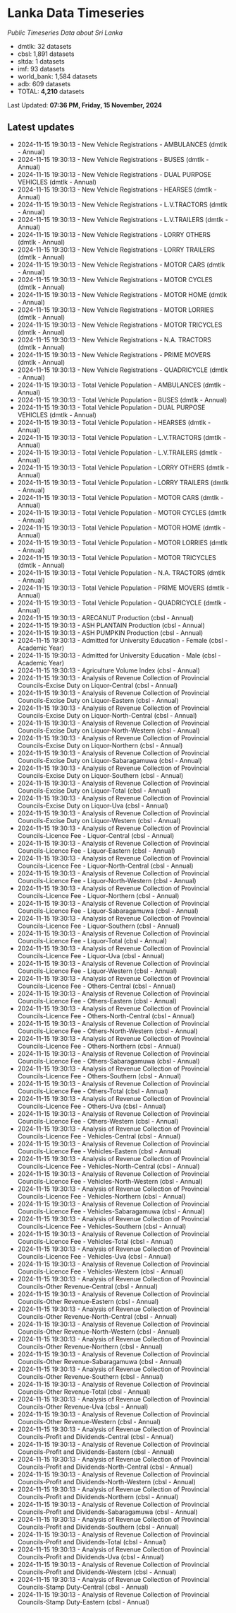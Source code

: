 # Lanka Data Timeseries
*Public Timeseries Data about Sri Lanka*

* dmtlk: 32 datasets
* cbsl: 1,891 datasets
* sltda: 1 datasets
* imf: 93 datasets
* world_bank: 1,584 datasets
* adb: 609 datasets
* TOTAL: **4,210** datasets

Last Updated: **07:36 PM, Friday, 15 November, 2024**

## Latest updates

* 2024-11-15 19:30:13 - New Vehicle Registrations - AMBULANCES (dmtlk - Annual)
* 2024-11-15 19:30:13 - New Vehicle Registrations - BUSES (dmtlk - Annual)
* 2024-11-15 19:30:13 - New Vehicle Registrations - DUAL PURPOSE VEHICLES (dmtlk - Annual)
* 2024-11-15 19:30:13 - New Vehicle Registrations - HEARSES (dmtlk - Annual)
* 2024-11-15 19:30:13 - New Vehicle Registrations - L.V.TRACTORS (dmtlk - Annual)
* 2024-11-15 19:30:13 - New Vehicle Registrations - L.V.TRAILERS (dmtlk - Annual)
* 2024-11-15 19:30:13 - New Vehicle Registrations - LORRY OTHERS (dmtlk - Annual)
* 2024-11-15 19:30:13 - New Vehicle Registrations - LORRY TRAILERS (dmtlk - Annual)
* 2024-11-15 19:30:13 - New Vehicle Registrations - MOTOR CARS (dmtlk - Annual)
* 2024-11-15 19:30:13 - New Vehicle Registrations - MOTOR CYCLES (dmtlk - Annual)
* 2024-11-15 19:30:13 - New Vehicle Registrations - MOTOR HOME (dmtlk - Annual)
* 2024-11-15 19:30:13 - New Vehicle Registrations - MOTOR LORRIES (dmtlk - Annual)
* 2024-11-15 19:30:13 - New Vehicle Registrations - MOTOR TRICYCLES (dmtlk - Annual)
* 2024-11-15 19:30:13 - New Vehicle Registrations - N.A. TRACTORS (dmtlk - Annual)
* 2024-11-15 19:30:13 - New Vehicle Registrations - PRIME MOVERS (dmtlk - Annual)
* 2024-11-15 19:30:13 - New Vehicle Registrations - QUADRICYCLE (dmtlk - Annual)
* 2024-11-15 19:30:13 - Total Vehicle Population - AMBULANCES (dmtlk - Annual)
* 2024-11-15 19:30:13 - Total Vehicle Population - BUSES (dmtlk - Annual)
* 2024-11-15 19:30:13 - Total Vehicle Population - DUAL PURPOSE VEHICLES (dmtlk - Annual)
* 2024-11-15 19:30:13 - Total Vehicle Population - HEARSES (dmtlk - Annual)
* 2024-11-15 19:30:13 - Total Vehicle Population - L.V.TRACTORS (dmtlk - Annual)
* 2024-11-15 19:30:13 - Total Vehicle Population - L.V.TRAILERS (dmtlk - Annual)
* 2024-11-15 19:30:13 - Total Vehicle Population - LORRY OTHERS (dmtlk - Annual)
* 2024-11-15 19:30:13 - Total Vehicle Population - LORRY TRAILERS (dmtlk - Annual)
* 2024-11-15 19:30:13 - Total Vehicle Population - MOTOR CARS (dmtlk - Annual)
* 2024-11-15 19:30:13 - Total Vehicle Population - MOTOR CYCLES (dmtlk - Annual)
* 2024-11-15 19:30:13 - Total Vehicle Population - MOTOR HOME (dmtlk - Annual)
* 2024-11-15 19:30:13 - Total Vehicle Population - MOTOR LORRIES (dmtlk - Annual)
* 2024-11-15 19:30:13 - Total Vehicle Population - MOTOR TRICYCLES (dmtlk - Annual)
* 2024-11-15 19:30:13 - Total Vehicle Population - N.A. TRACTORS (dmtlk - Annual)
* 2024-11-15 19:30:13 - Total Vehicle Population - PRIME MOVERS (dmtlk - Annual)
* 2024-11-15 19:30:13 - Total Vehicle Population - QUADRICYCLE (dmtlk - Annual)
* 2024-11-15 19:30:13 - ARECANUT Production (cbsl - Annual)
* 2024-11-15 19:30:13 - ASH PLANTAIN Production (cbsl - Annual)
* 2024-11-15 19:30:13 - ASH PUMPKIN Production (cbsl - Annual)
* 2024-11-15 19:30:13 - Admitted for University Education - Female (cbsl - Academic Year)
* 2024-11-15 19:30:13 - Admitted for University Education - Male (cbsl - Academic Year)
* 2024-11-15 19:30:13 - Agriculture Volume Index (cbsl - Annual)
* 2024-11-15 19:30:13 - Analysis of Revenue Collection of Provincial Councils-Excise Duty on Liquor-Central (cbsl - Annual)
* 2024-11-15 19:30:13 - Analysis of Revenue Collection of Provincial Councils-Excise Duty on Liquor-Eastern (cbsl - Annual)
* 2024-11-15 19:30:13 - Analysis of Revenue Collection of Provincial Councils-Excise Duty on Liquor-North-Central (cbsl - Annual)
* 2024-11-15 19:30:13 - Analysis of Revenue Collection of Provincial Councils-Excise Duty on Liquor-North-Western (cbsl - Annual)
* 2024-11-15 19:30:13 - Analysis of Revenue Collection of Provincial Councils-Excise Duty on Liquor-Northern (cbsl - Annual)
* 2024-11-15 19:30:13 - Analysis of Revenue Collection of Provincial Councils-Excise Duty on Liquor-Sabaragamuwa (cbsl - Annual)
* 2024-11-15 19:30:13 - Analysis of Revenue Collection of Provincial Councils-Excise Duty on Liquor-Southern (cbsl - Annual)
* 2024-11-15 19:30:13 - Analysis of Revenue Collection of Provincial Councils-Excise Duty on Liquor-Total (cbsl - Annual)
* 2024-11-15 19:30:13 - Analysis of Revenue Collection of Provincial Councils-Excise Duty on Liquor-Uva (cbsl - Annual)
* 2024-11-15 19:30:13 - Analysis of Revenue Collection of Provincial Councils-Excise Duty on Liquor-Western (cbsl - Annual)
* 2024-11-15 19:30:13 - Analysis of Revenue Collection of Provincial Councils-Licence Fee - Liquor-Central (cbsl - Annual)
* 2024-11-15 19:30:13 - Analysis of Revenue Collection of Provincial Councils-Licence Fee - Liquor-Eastern (cbsl - Annual)
* 2024-11-15 19:30:13 - Analysis of Revenue Collection of Provincial Councils-Licence Fee - Liquor-North-Central (cbsl - Annual)
* 2024-11-15 19:30:13 - Analysis of Revenue Collection of Provincial Councils-Licence Fee - Liquor-North-Western (cbsl - Annual)
* 2024-11-15 19:30:13 - Analysis of Revenue Collection of Provincial Councils-Licence Fee - Liquor-Northern (cbsl - Annual)
* 2024-11-15 19:30:13 - Analysis of Revenue Collection of Provincial Councils-Licence Fee - Liquor-Sabaragamuwa (cbsl - Annual)
* 2024-11-15 19:30:13 - Analysis of Revenue Collection of Provincial Councils-Licence Fee - Liquor-Southern (cbsl - Annual)
* 2024-11-15 19:30:13 - Analysis of Revenue Collection of Provincial Councils-Licence Fee - Liquor-Total (cbsl - Annual)
* 2024-11-15 19:30:13 - Analysis of Revenue Collection of Provincial Councils-Licence Fee - Liquor-Uva (cbsl - Annual)
* 2024-11-15 19:30:13 - Analysis of Revenue Collection of Provincial Councils-Licence Fee - Liquor-Western (cbsl - Annual)
* 2024-11-15 19:30:13 - Analysis of Revenue Collection of Provincial Councils-Licence Fee - Others-Central (cbsl - Annual)
* 2024-11-15 19:30:13 - Analysis of Revenue Collection of Provincial Councils-Licence Fee - Others-Eastern (cbsl - Annual)
* 2024-11-15 19:30:13 - Analysis of Revenue Collection of Provincial Councils-Licence Fee - Others-North-Central (cbsl - Annual)
* 2024-11-15 19:30:13 - Analysis of Revenue Collection of Provincial Councils-Licence Fee - Others-North-Western (cbsl - Annual)
* 2024-11-15 19:30:13 - Analysis of Revenue Collection of Provincial Councils-Licence Fee - Others-Northern (cbsl - Annual)
* 2024-11-15 19:30:13 - Analysis of Revenue Collection of Provincial Councils-Licence Fee - Others-Sabaragamuwa (cbsl - Annual)
* 2024-11-15 19:30:13 - Analysis of Revenue Collection of Provincial Councils-Licence Fee - Others-Southern (cbsl - Annual)
* 2024-11-15 19:30:13 - Analysis of Revenue Collection of Provincial Councils-Licence Fee - Others-Total (cbsl - Annual)
* 2024-11-15 19:30:13 - Analysis of Revenue Collection of Provincial Councils-Licence Fee - Others-Uva (cbsl - Annual)
* 2024-11-15 19:30:13 - Analysis of Revenue Collection of Provincial Councils-Licence Fee - Others-Western (cbsl - Annual)
* 2024-11-15 19:30:13 - Analysis of Revenue Collection of Provincial Councils-Licence Fee - Vehicles-Central (cbsl - Annual)
* 2024-11-15 19:30:13 - Analysis of Revenue Collection of Provincial Councils-Licence Fee - Vehicles-Eastern (cbsl - Annual)
* 2024-11-15 19:30:13 - Analysis of Revenue Collection of Provincial Councils-Licence Fee - Vehicles-North-Central (cbsl - Annual)
* 2024-11-15 19:30:13 - Analysis of Revenue Collection of Provincial Councils-Licence Fee - Vehicles-North-Western (cbsl - Annual)
* 2024-11-15 19:30:13 - Analysis of Revenue Collection of Provincial Councils-Licence Fee - Vehicles-Northern (cbsl - Annual)
* 2024-11-15 19:30:13 - Analysis of Revenue Collection of Provincial Councils-Licence Fee - Vehicles-Sabaragamuwa (cbsl - Annual)
* 2024-11-15 19:30:13 - Analysis of Revenue Collection of Provincial Councils-Licence Fee - Vehicles-Southern (cbsl - Annual)
* 2024-11-15 19:30:13 - Analysis of Revenue Collection of Provincial Councils-Licence Fee - Vehicles-Total (cbsl - Annual)
* 2024-11-15 19:30:13 - Analysis of Revenue Collection of Provincial Councils-Licence Fee - Vehicles-Uva (cbsl - Annual)
* 2024-11-15 19:30:13 - Analysis of Revenue Collection of Provincial Councils-Licence Fee - Vehicles-Western (cbsl - Annual)
* 2024-11-15 19:30:13 - Analysis of Revenue Collection of Provincial Councils-Other Revenue-Central (cbsl - Annual)
* 2024-11-15 19:30:13 - Analysis of Revenue Collection of Provincial Councils-Other Revenue-Eastern (cbsl - Annual)
* 2024-11-15 19:30:13 - Analysis of Revenue Collection of Provincial Councils-Other Revenue-North-Central (cbsl - Annual)
* 2024-11-15 19:30:13 - Analysis of Revenue Collection of Provincial Councils-Other Revenue-North-Western (cbsl - Annual)
* 2024-11-15 19:30:13 - Analysis of Revenue Collection of Provincial Councils-Other Revenue-Northern (cbsl - Annual)
* 2024-11-15 19:30:13 - Analysis of Revenue Collection of Provincial Councils-Other Revenue-Sabaragamuwa (cbsl - Annual)
* 2024-11-15 19:30:13 - Analysis of Revenue Collection of Provincial Councils-Other Revenue-Southern (cbsl - Annual)
* 2024-11-15 19:30:13 - Analysis of Revenue Collection of Provincial Councils-Other Revenue-Total (cbsl - Annual)
* 2024-11-15 19:30:13 - Analysis of Revenue Collection of Provincial Councils-Other Revenue-Uva (cbsl - Annual)
* 2024-11-15 19:30:13 - Analysis of Revenue Collection of Provincial Councils-Other Revenue-Western (cbsl - Annual)
* 2024-11-15 19:30:13 - Analysis of Revenue Collection of Provincial Councils-Profit and Dividends-Central (cbsl - Annual)
* 2024-11-15 19:30:13 - Analysis of Revenue Collection of Provincial Councils-Profit and Dividends-Eastern (cbsl - Annual)
* 2024-11-15 19:30:13 - Analysis of Revenue Collection of Provincial Councils-Profit and Dividends-North-Central (cbsl - Annual)
* 2024-11-15 19:30:13 - Analysis of Revenue Collection of Provincial Councils-Profit and Dividends-North-Western (cbsl - Annual)
* 2024-11-15 19:30:13 - Analysis of Revenue Collection of Provincial Councils-Profit and Dividends-Northern (cbsl - Annual)
* 2024-11-15 19:30:13 - Analysis of Revenue Collection of Provincial Councils-Profit and Dividends-Sabaragamuwa (cbsl - Annual)
* 2024-11-15 19:30:13 - Analysis of Revenue Collection of Provincial Councils-Profit and Dividends-Southern (cbsl - Annual)
* 2024-11-15 19:30:13 - Analysis of Revenue Collection of Provincial Councils-Profit and Dividends-Total (cbsl - Annual)
* 2024-11-15 19:30:13 - Analysis of Revenue Collection of Provincial Councils-Profit and Dividends-Uva (cbsl - Annual)
* 2024-11-15 19:30:13 - Analysis of Revenue Collection of Provincial Councils-Profit and Dividends-Western (cbsl - Annual)
* 2024-11-15 19:30:13 - Analysis of Revenue Collection of Provincial Councils-Stamp Duty-Central (cbsl - Annual)
* 2024-11-15 19:30:13 - Analysis of Revenue Collection of Provincial Councils-Stamp Duty-Eastern (cbsl - Annual)